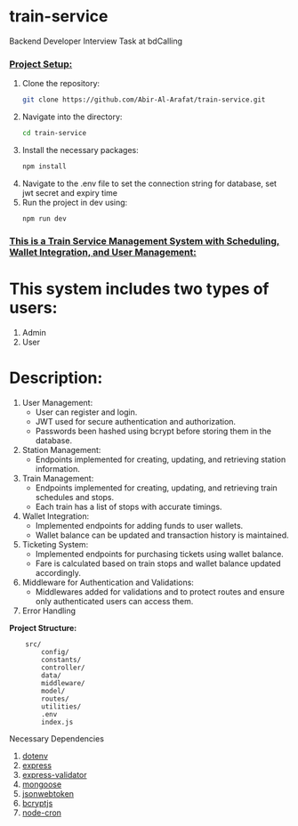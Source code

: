 # train-service

Backend Developer Interview Task at bdCalling

### <u><b>Project Setup:</b></u>

<ol>
<li>Clone the repository: </li>

```bash
git clone https://github.com/Abir-Al-Arafat/train-service.git
```

<li>Navigate into the directory:</li>

```bash
cd train-service
```

<li>Install the necessary packages:</li>

```bash
npm install
```

<li>Navigate to the .env file to set the connection string for database, set jwt secret and expiry time </li>

<li>Run the project in dev using:</li>

```node
npm run dev
```

</ol>

### <u><b>This is a Train Service Management System with Scheduling, Wallet Integration, and User Management:</b></u>

# This system includes two types of users:

1. Admin
2. User

# Description:

1. User Management:
   - User can register and login.
   - JWT used for secure authentication and authorization.
   - Passwords been hashed using bcrypt before storing them in the database.
2. Station Management:
   - Endpoints implemented for creating, updating, and retrieving station information.
3. Train Management:
   - Endpoints implemented for creating, updating, and retrieving train schedules and stops.
   - Each train has a list of stops with accurate timings.
4. Wallet Integration:
   - Implemented endpoints for adding funds to user wallets.
   - Wallet balance can be updated and transaction history is maintained.
5. Ticketing System:
   - Implemented endpoints for purchasing tickets using wallet balance.
   - Fare is calculated based on train stops and wallet balance updated accordingly.
6. Middleware for Authentication and Validations:
   - Middlewares added for validations and to protect routes and ensure only authenticated users can access them.
7. Error Handling

<p><strong>Project  Structure:</strong></p>

```
    src/
        config/
        constants/
        controller/
        data/
        middleware/
        model/
        routes/
        utilities/
        .env
        index.js
```

<span>Necessary Dependencies</span>

<ol>
    <li>
        <a href="https://www.npmjs.com/package/dotenv">dotenv</a>
    </li>
    <li>
        <a href="https://www.npmjs.com/package/express">express</a>
    </li>
    <li>
        <a href="https://www.npmjs.com/package/express-validator">express-validator</a>
    </li>
    <li>
        <a href="https://www.npmjs.com/package/mongoose">mongoose</a>
    </li>
    <li>
        <a href="https://www.npmjs.com/package/jsonwebtoken">jsonwebtoken</a>
    </li>
    <li>
        <a href="https://www.npmjs.com/package/bcryptjs">bcryptjs</a>
    </li>
    <li>
        <a href="https://www.npmjs.com/package/node-cron">node-cron</a>
    </li>
</ol>
